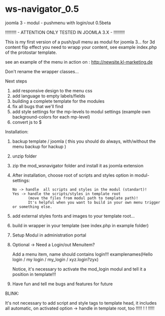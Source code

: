 # ws-navigator_0.5
joomla 3 - modul - pushmenu with login/out 0.5beta

!!!!!!!!! - ATTENTION ONLY TESTED IN JOOMLA 3.X - !!!!!!!!!

This is my first version of a push/pull menu as modul for joomla 3...
for 3d content flip effect you need to wrapp your content, see example index.php of the protostar template.

see an example of the menu in action on : http://newsite.kl-marketing.de

Don't rename the wrapper classes...

Next steps 
  1. add responsive design to the menu css
  2. add language to empty labels/fields
  3. building a complete template for the modules
  4. fix all bugs that we'll find
  5. add style settings for the mp-levels to modul settings (example own background-colors for each mp-level)
  6. convert js to $
  
Installation:
  1. backup template / joomla ( this you should do always, with/without the menu backup for hackup )
  2. unzip folder
  3. zip the mod_wsnavigator folder and install it as joomla extension
  4. After installation, choose root of scripts and styles option in modul-settings:
  
         No -> handle  all scripts and styles in the modul (standart)! 
         Yes -> handle the scripts/styles in template root 
                (move the files from modul path to template path)! 
                It's helpful when you want to build in your own menu trigger or something else.
  
  5. add external styles fonts and images to your template root...
  6. build in wrapper in your template (see index.php in example folder)
  7. Setup Modul in administration portal
  8. Optional -> Need a Login/out Menuitem?
  
        Add a menu item, name should contains login!!!
        examplenames(Hello login / my login / my_login / xyz.login?zyx)
        
        Notice, it's necessary to activate the mod_login modul and tell it a position in template!!!

  9. Have fun and tell me bugs and features for future
  

BLINK:

  It's not necessary to add script and style tags to template head, it includes all automatic, 
  on activated option -> handle in template root, too !!!!! ! ! !!!!!
  
